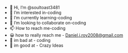 - 👋 Hi, I’m @soultoast3481
- 👀 I’m interested in-coding
- 🌱 I’m currently learning-coding
- 💞️ I’m looking to collaborate on-coding
- 📫 How to reach me-coding
- 😀 how to really reach me - Daniel.j.roy2008@gmail.com
- 👾 im bad at - coding
- 🤖 im good at - Crazy Ideas
<!---
soultoast3481/soultoast3481 is a ✨ special ✨ repository because its `README.md` (this file) appears on your GitHub profile.
You can click the Preview link to take a look at your changes.
--->
